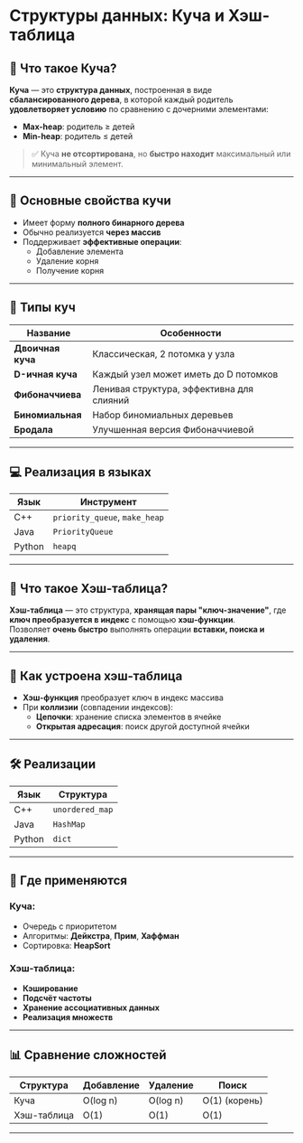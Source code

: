 # Структуры данных: Куча и Хэш-таблица

## 🌟 Что такое Куча?

**Куча** — это **структура данных**, построенная в виде **сбалансированного дерева**, в которой каждый родитель **удовлетворяет условию** по сравнению с дочерними элементами:

- **Max-heap**: родитель ≥ детей  
- **Min-heap**: родитель ≤ детей

> ✅ Куча **не отсортирована**, но **быстро находит** максимальный или минимальный элемент.

---

## 🧩 Основные свойства кучи

- Имеет форму **полного бинарного дерева**  
- Обычно реализуется **через массив**  
- Поддерживает **эффективные операции**:  
  - Добавление элемента  
  - Удаление корня  
  - Получение корня

---

## 🌲 Типы куч

| Название          | Особенности                                    |
|-------------------|------------------------------------------------|
| **Двоичная куча** | Классическая, 2 потомка у узла                 |
| **D-ичная куча**  | Каждый узел может иметь до D потомков          |
| **Фибоначчиева**  | Ленивая структура, эффективна для слияний      |
| **Биномиальная**  | Набор биномиальных деревьев                    |
| **Бродала**       | Улучшенная версия Фибоначчиевой                |

---

## 💻 Реализация в языках

| Язык   | Инструмент             |
|--------|------------------------|
| C++    | `priority_queue`, `make_heap` |
| Java   | `PriorityQueue`        |
| Python | `heapq`                |

---

## 🔑 Что такое Хэш-таблица?

**Хэш-таблица** — это структура, **хранящая пары "ключ-значение"**, где **ключ преобразуется в индекс** с помощью **хэш-функции**.  
Позволяет **очень быстро** выполнять операции **вставки, поиска и удаления**.

---

## 🧮 Как устроена хэш-таблица

- **Хэш-функция** преобразует ключ в индекс массива  
- При **коллизии** (совпадении индексов):
  - **Цепочки**: хранение списка элементов в ячейке  
  - **Открытая адресация**: поиск другой доступной ячейки

---

## 🛠️ Реализации

| Язык   | Структура   |
|--------|-------------|
| C++    | `unordered_map` |
| Java   | `HashMap`   |
| Python | `dict`      |

---

## 🧠 Где применяются

### Куча:
- Очередь с приоритетом  
- Алгоритмы: **Дейкстра**, **Прим**, **Хаффман**  
- Сортировка: **HeapSort**

### Хэш-таблица:
- **Кэширование**  
- **Подсчёт частоты**  
- **Хранение ассоциативных данных**  
- **Реализация множеств**

---

## 📊 Сравнение сложностей

| Структура       | Добавление | Удаление | Поиск   |
|------------------|------------|----------|---------|
| Куча             | O(log n)   | O(log n) | O(1) (корень) |
| Хэш-таблица      | O(1)       | O(1)     | O(1)    |

---

